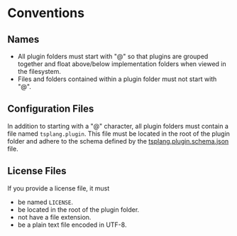 # Conventions

## Names

* All plugin folders must start with "@" so that plugins are grouped together
and float above/below implementation folders when viewed in the filesystem.
* Files and folders contained within a plugin folder must not start with "@".

## Configuration Files

In addition to starting with a "@" character, all plugin folders must contain a
file named `tsplang.plugin`. This file must be located in the root of the
plugin folder and adhere to the schema defined by the
[tsplang.plugin.schema.json](../tsplang.plugin.schema.json) file.

## License Files

If you provide a license file, it must
* be named `LICENSE`.
* be located in the root of the plugin folder.
* not have a file extension.
* be a plain text file encoded in UTF-8.

